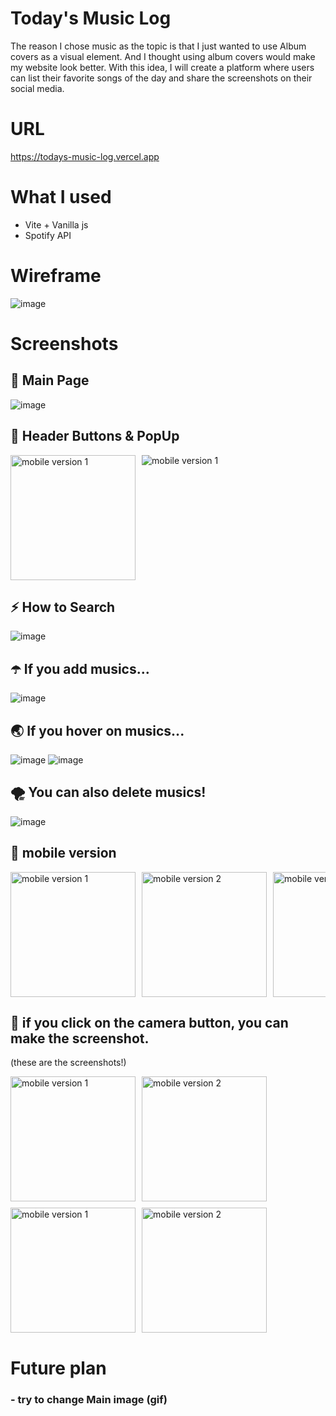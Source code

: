 # Today's Music Log

The reason I chose music as the topic is that
I just wanted to use Album covers as a visual element.
And I thought using album covers would make my website look better.
With this idea, I will create a platform where
users can list their favorite songs of the day
and share the screenshots on their social media.

# URL

https://todays-music-log.vercel.app

# What I used

- Vite + Vanilla js
- Spotify API

# Wireframe

![image](./public/readme/wireframe.png)

# Screenshots

## 💎 Main Page

![image](./public/readme/screen1.png)

## 🌈 Header Buttons & PopUp

<div style="display: flex; flex-wrap: wrap; gap: 10px; overflow-x: auto;">
  <img src="./public/readme/screen2.png" alt="mobile version 1" width="200">
  <img src="./public/readme/screen3.png" alt="mobile version 1">
  </div>
    
## ⚡️ How to Search
  ![image](./public/readme/screen4.png)

## ☂️ If you add musics...

![image](./public/readme/screen5.png)

## 🌏 If you hover on musics...

![image](./public/readme/screen6.png)
![image](./public/readme/screen6-2.png)

## 🌪️ You can also delete musics!

![image](./public/readme/screen7.png)

## 🍎 mobile version

 <div style="display: flex; flex-wrap: nowrap; gap: 10px; overflow-x: auto;">
  <img src="./public/readme/screen8.png" alt="mobile version 1" width="200">
  <img src="./public/readme/screen9.png" alt="mobile version 2" width="200">
  <img src="./public/readme/screen10.png" alt="mobile version 3" width="200">
  <img src="./public/readme/screen11.png" alt="mobile version 4" width="200">
</div>

## 🍭 if you click on the camera button, you can make the screenshot.

(these are the screenshots!)

<div style="display: flex; justify-content:flex-start flex-wrap: nowrap; gap: 10px; overflow-x: auto; margin-bottom:10px">
  <img src="./public/readme/capture1.jpg" alt="mobile version 1" width="200">
  <img src="./public/readme/capture3.jpg" alt="mobile version 2" width="200">
</div>

<div style="display: flex; flex-wrap: nowrap; gap: 10px; overflow-x: auto;">
  <img src="./public/readme/capture2.jpg" alt="mobile version 1" width="200">
  <img src="./public/readme/capture4.jpg" alt="mobile version 2" width="200">
</div>

# Future plan

### - try to change Main image (gif)
